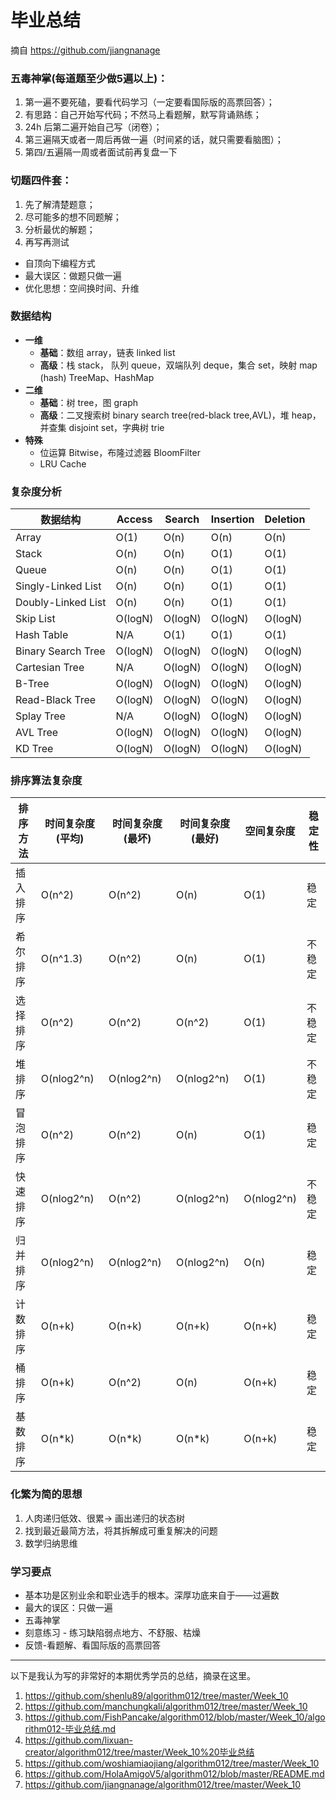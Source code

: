 # 毕业总结
摘自 https://github.com/jiangnanage 


### 五毒神掌(每道题至少做5遍以上)：
1. 第一遍不要死磕，要看代码学习（一定要看国际版的高票回答）；
2. 有思路：自己开始写代码；不然马上看题解，默写背诵熟练；
3. 24h 后第二遍开始自己写（闭卷）；
4. 第三遍隔天或者一周后再做一遍（时间紧的话，就只需要看脑图）；
5. 第四/五遍隔一周或者面试前再复盘一下

### 切题四件套： 
1. 先了解清楚题意；
1. 尽可能多的想不同题解；
1. 分析最优的解题；
1. 再写再测试

- 自顶向下编程方式  
- 最大误区：做题只做一遍  
- 优化思想：空间换时间、升维  

### 数据结构

- **一维**      
  - **基础**：数组 array，链表 linked list
  - **高级**：栈 stack， 队列 queue，双端队列 deque，集合 set，映射 map (hash) TreeMap、HashMap
- **二维**  
  - **基础**：树 tree，图 graph
  - **高级**：二叉搜索树 binary search tree(red-black tree,AVL)，堆 heap，并查集 disjoint set，字典树 trie
- **特殊**  
  - 位运算 Bitwise，布隆过滤器 BloomFilter
  - LRU Cache
  
### 复杂度分析

数据结构 | Access | Search | Insertion | Deletion
---|---|---|---|---
Array | O(1) | O(n) | O(n) | O(n) 
Stack | O(n) | O(n) | O(1) | O(1) 
Queue | O(n) | O(n) | O(1) | O(1) 
Singly-Linked List | O(n) | O(n) | O(1) | O(1)
Doubly-Linked List | O(n) | O(n) | O(1) | O(1)
Skip List | O(logN) | O(logN) | O(logN) | O(logN)
Hash Table | N/A | O(1) | O(1) | O(1)
Binary Search Tree | O(logN) | O(logN) | O(logN) | O(logN)
Cartesian Tree | N/A | O(logN) | O(logN) | O(logN)
B-Tree | O(logN) | O(logN) | O(logN) | O(logN)
Read-Black Tree | O(logN) | O(logN) | O(logN) | O(logN)
Splay Tree | N/A | O(logN) | O(logN) | O(logN)
AVL Tree | O(logN) | O(logN) | O(logN) | O(logN)
KD Tree | O(logN) | O(logN) | O(logN) | O(logN)

### 排序算法复杂度

排序方法 | 时间复杂度(平均) | 时间复杂度(最坏) | 时间复杂度(最好) | 空间复杂度 | 稳定性 
---|---|---|---|---|---
插入排序 | O(n^2) | O(n^2) | O(n) | O(1) | 稳定  
希尔排序 | O(n^1.3) | O(n^2) | O(n) | O(1) | 不稳定
选择排序 | O(n^2) | O(n^2) | O(n^2) | O(1) | 不稳定
堆排序 | O(nlog2^n)  | O(nlog2^n) | O(nlog2^n) | O(1) | 不稳定
冒泡排序 | O(n^2) | O(n^2) | O(n) | O(1) | 稳定
快速排序 | O(nlog2^n)  | O(n^2) | O(nlog2^n)  | O(nlog2^n) | 不稳定
归并排序 | O(nlog2^n)  | O(nlog2^n) | O(nlog2^n) | O(n) | 稳定
计数排序 | O(n+k) | O(n+k) | O(n+k) | O(n+k) | 稳定
桶排序 | O(n+k) | O(n^2) | O(n) | O(n+k) | 稳定
基数排序 | O(n*k) | O(n*k) | O(n*k) | O(n+k) | 稳定

### 化繁为简的思想
1. 人肉递归低效、很累-> 画出递归的状态树
2. 找到最近最简方法，将其拆解成可重复解决的问题
3. 数学归纳思维

### 学习要点
- 基本功是区别业余和职业选手的根本。深厚功底来自于——过遍数
- 最大的误区：只做一遍
- 五毒神掌
- 刻意练习 - 练习缺陷弱点地方、不舒服、枯燥
- 反馈-看题解、看国际版的高票回答


---

以下是我认为写的非常好的本期优秀学员的总结，摘录在这里。

1. https://github.com/shenlu89/algorithm012/tree/master/Week_10
1. https://github.com/manchungkali/algorithm012/tree/master/Week_10
1. https://github.com/FishPancake/algorithm012/blob/master/Week_10/algorithm012-毕业总结.md
1. https://github.com/lixuan-creator/algorithm012/tree/master/Week_10%20毕业总结
1. https://github.com/woshiamiaojiang/algorithm012/tree/master/Week_10
1. https://github.com/HolaAmigoV5/algorithm012/blob/master/README.md
1. https://github.com/jiangnanage/algorithm012/tree/master/Week_10